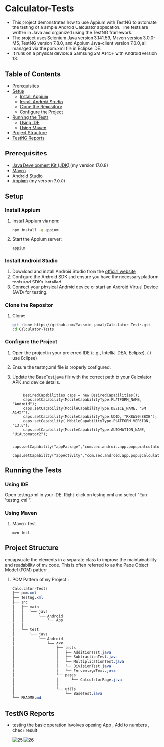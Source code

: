# Calculator-Tests

- This project demonstrates how to use Appium with TestNG to automate the testing of a simple Android Calculator application. The tests are written in Java and organized using the TestNG framework.
- The project uses Selenium Java version 3.141.59, Maven version 3.0.0-M5, TestNG version 7.8.0, and Appium Java-client version 7.0.0, all managed via the pom.xml file in Eclipse IDE.
- It runs on a physical device: a Samsung SM A145F with Android version 13.


## Table of Contents
- [Prerequisites](#prerequisites)
- [Setup](#setup)
  - [Install Appium](#install-appium)
  - [Install Android Studio](#install-android-studio)
  - [Clone the Repository](#clone-the-repository)
  - [Configure the Project](#configure-the-project)
- [Running the Tests](#running-the-tests)
  - [Using IDE](#using-ide)
  - [Using Maven](#using-maven)
- [Project Structure](#project-structure)
- [TestNG Reports](#TestNG-Reports)
 


## Prerequisites

- [Java Development Kit (JDK)](https://www.oracle.com/java/technologies/javase-jdk11-downloads.html) (my version  17.0.8)
- [Maven](https://maven.apache.org/install.html)  
- [Android Studio](https://developer.android.com/studio)
- [Appium](http://appium.io/) (my version 7.0.0)


## Setup

### Install Appium

1. Install Appium via npm:

   ```sh
   npm install -g appium

2. Start the Appium server:
      ```sh
   appium

### Install Android Studio
1. Download and install Android Studio from the [official website](https://developer.android.com/studio)
2. Configure the Android SDK and ensure you have the necessary platform tools and SDKs installed.
3. Connect your physical Android device or start an Android Virtual Device (AVD) for testing.

### Clone the Repositor
1. Clone:

   ```sh
   git clone https://github.com/Yassmin-gamal/Calculator-Tests.git
   cd Calculator-Tests

### Configure the Project
1. Open the project in your preferred IDE (e.g., IntelliJ IDEA, Eclipse). ( i use Eclipse)
2. Ensure the testng.xml file is properly configured.
3. Update the BaseTest.java file with the correct path to your Calculator APK and device details.
   
   ```java(Java)
   
        DesiredCapabilities caps = new DesiredCapabilities();
        caps.setCapability(MobileCapabilityType.PLATFORM_NAME, "Android");
        caps.setCapability(MobileCapabilityType.DEVICE_NAME, "SM A145F"); 
        caps.setCapability(MobileCapabilityType.UDID, "RK8W5048BXB");
        caps.setCapability( MobileCapabilityType.PLATFORM_VERSION, "13.0");
        caps.setCapability(MobileCapabilityType.AUTOMATION_NAME, "UiAutomator2");
        
        caps.setCapability("appPackage","com.sec.android.app.popupcalculator");
	caps.setCapability("appActivity","com.sec.android.app.popupcalculator.Calculator");

## Running the Tests

### Using IDE
   Open testng.xml in your IDE.
   Right-click on testng.xml and select "Run 'testng.xml'".

### Using Maven
1. Maven Test
   ```sh
   mvn test

## Project Structure

 encapsulate the elements in a separate class to improve the maintainability and readability of my code. This is often referred to as the Page Object Model (POM) pattern. 
 
1. POM Pattern of my Project :
   ```css
   Calculator-Tests
   ├── pom.xml
   ├── testng.xml
   ├── src
   │   ├── main
   │   │   └── java
   │   │       └── Android
   │   │           └── App
   │   │       
   │   └── test
   │       └── java
   │           └── Android
   │               └── APP
   │                   ├── tests
   │                   │   ├── AdditionTest.java
   │                   │   ├── SubtractionTest.java
   │                   │   └── MultiplicationTest.java
   │                   │   └── DivisionTest.java
   │                   │   └── PercentageTest.java
   │                   └── pages
   │                   │      └── CalculatorPage.java
   │                   │    
   │                   └── utils
   │                       └── BaseTest.java
   └── README.md


## TestNG Reports

- testing the basic operation involves opening App , Add to numbers , check result

  ![25](https://github.com/Yassmin-gamal/Calculator-Tests/assets/66153260/41086a8c-37b4-4d6a-95f7-69bc891fee06)
  ![26](https://github.com/Yassmin-gamal/Calculator-Tests/assets/66153260/be13fbc3-df18-4a17-8c34-0822b7ec5ac3)


